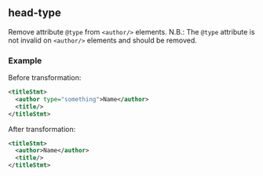 ## head-type
Remove attribute ```@type``` from ```<author/>``` elements. N.B.: The ```@type``` attribute is not invalid on ```<author/>``` elements and should be removed.

### Example
Before transformation:
```xml
<titleStmt>
  <author type="something">Name</author>
  <title/>
</titleStmt>
```

After transformation:
```xml
<titleStmt>
  <author>Name</author>
  <title/>
</titleStmt>
```

